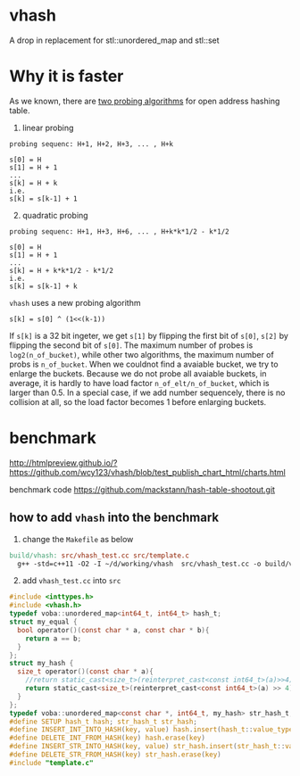 vhash
=====

A drop in replacement for stl::unordered_map and stl::set

Why it is faster
================
As we known, there are [two probing algorithms](http://en.wikipedia.org/wiki/Quadratic_probing) for open address hashing table.

1. linear probing

```
probing sequenc: H+1, H+2, H+3, ... , H+k

s[0] = H
s[1] = H + 1
...
s[k] = H + k 
i.e.
s[k] = s[k-1] + 1
```

2. quadratic probing
```
probing sequenc: H+1, H+3, H+6, ... , H+k*k*1/2 - k*1/2

s[0] = H
s[1] = H + 1
...
s[k] = H + k*k*1/2 - k*1/2 
i.e.
s[k] = s[k-1] + k
```

`vhash` uses a new probing algorithm
```
s[k] = s[0] ^ (1<<(k-1))
```
If `s[k]` is a 32 bit ingeter, we get `s[1]` by flipping the first bit of `s[0]`, `s[2]` by flipping the second bit of `s[0]`. The maximum number of probes is `log2(n_of_bucket)`, while other two algorithms, the maximum number of probs is `n_of_bucket`. When we couldnot find a avaiable bucket, we try to enlarge the buckets. 
Because we do not probe all avaiable buckets, in average, it is hardly to have load factor `n_of_elt/n_of_bucket`, which is larger than 0.5. In a special case, if we add number sequencely, there is no collision at all, so the load factor becomes 1 before enlarging buckets.


benchmark
=========
http://htmlpreview.github.io/?https://github.com/wcy123/vhash/blob/test_publish_chart_html/charts.html

benchmark code https://github.com/mackstann/hash-table-shootout.git

how to add `vhash` into the benchmark
--------------------------------------

1. change the `Makefile` as below
     
```makefile
build/vhash: src/vhash_test.cc src/template.c
  g++ -std=c++11 -O2 -I ~/d/working/vhash  src/vhash_test.cc -o build/vhash  -lm
```

2. add `vhash_test.cc` into `src`

```c
#include <inttypes.h>
#include <vhash.h>
typedef voba::unordered_map<int64_t, int64_t> hash_t;
struct my_equal {
  bool operator()(const char * a, const char * b){
    return a == b;
  }
};
struct my_hash {
  size_t operator()(const char * a){
    //return static_cast<size_t>(reinterpret_cast<const int64_t>(a)>>4);
    return static_cast<size_t>(reinterpret_cast<const int64_t>(a) >> 4);
  }
};
typedef voba::unordered_map<const char *, int64_t, my_hash> str_hash_t;
#define SETUP hash_t hash; str_hash_t str_hash;
#define INSERT_INT_INTO_HASH(key, value) hash.insert(hash_t::value_type(key, value))
#define DELETE_INT_FROM_HASH(key) hash.erase(key)
#define INSERT_STR_INTO_HASH(key, value) str_hash.insert(str_hash_t::value_type(key, value))
#define DELETE_STR_FROM_HASH(key) str_hash.erase(key)
#include "template.c"

```


